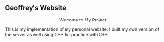 

## Geoffrey's Website ##


<p style="text-align: center; justify-content : center">Welcome to My Project</p>


This is my implementation of my personal website. I built my own version of the server as well using C++ for practice with C++.